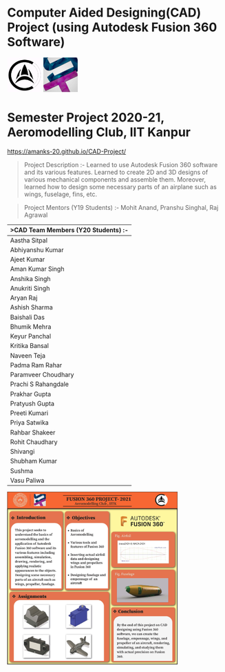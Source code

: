 # Computer Aided Designing(CAD) Project (using Autodesk Fusion 360 Software)

<code><img height="80" src = "assets/images/aeroclub.png"></code> <code><img height="80" src = "assets/images/snt.jpg"></code>
# Semester Project 2020-21,   Aeromodelling Club, IIT Kanpur
<https://amanks-20.github.io/CAD-Project/>

>Project Description :-
Learned to use Autodesk Fusion 360 software and its various features. Learned to create 2D and 3D designs of various mechanical components and assemble them. Moreover, learned how to design some necessary parts of an airplane such as wings, fuselage, fins, etc.

>Project Mentors (Y19 Students) :-
Mohit Anand,
Pranshu Singhal,
Raj Agrawal

| >CAD Team Members (Y20 Students) :- |
| -------- |
| Aastha Sitpal |
| Abhiyanshu Kumar |
| Ajeet Kumar |
| Aman Kumar Singh |
| Anshika Singh |
| Anukriti Singh |
| Aryan Raj |
| Ashish Sharma |
| Baishali Das |
| Bhumik Mehra |
| Keyur Panchal |
| Kritika Bansal |
| Naveen Teja |
| Padma Ram Rahar |
| Paramveer Choudhary |
| Prachi S Rahangdale |
| Prakhar Gupta |
| Pratyush Gupta |
| Preeti Kumari |
| Priya Satwika |
| Rahbar Shakeer |
| Rohit Chaudhary |
| Shivangi |
| Shubham Kumar |
| Sushma |
| Vasu Paliwa |

<code><img height="400" src = "assets/images/cad-poster.jpg"></code>

